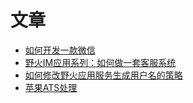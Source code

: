# 文章

* [如何开发一款微信](如何开发一款微信.md)
* [野火IM应用系列：如何做一套客服系统](https://juejin.im/post/5d82e616f265da03d60f370e)
* [如何修改野火应用服务生成用户名的策略](如何修改野火应用服务生成用户名的策略.md)
* [苹果ATS处理](苹果ATS处理.d)
